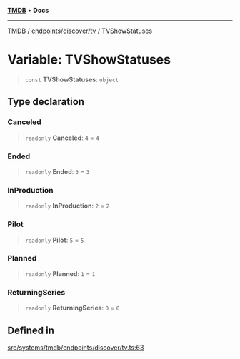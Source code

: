 [**TMDB**](../../../../README.md) • **Docs**

***

[TMDB](../../../../README.md) / [endpoints/discover/tv](../README.md) / TVShowStatuses

# Variable: TVShowStatuses

> `const` **TVShowStatuses**: `object`

## Type declaration

### Canceled

> `readonly` **Canceled**: `4` = `4`

### Ended

> `readonly` **Ended**: `3` = `3`

### InProduction

> `readonly` **InProduction**: `2` = `2`

### Pilot

> `readonly` **Pilot**: `5` = `5`

### Planned

> `readonly` **Planned**: `1` = `1`

### ReturningSeries

> `readonly` **ReturningSeries**: `0` = `0`

## Defined in

[src/systems/tmdb/endpoints/discover/tv.ts:63](https://github.com/Norviah/media-hub/blob/e3dc67aa1738d9ad44e6a4419ef7e26de86e1452/src/systems/tmdb/endpoints/discover/tv.ts#L63)

